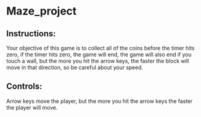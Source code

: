 # Maze_project

## Instructions:

Your objective of this game is to collect all of the coins before the timer hits zero, if the timer hits zero, the game will end, the game will also end if you touch a wall, but the more you hit the arrow keys, the faster the block will move in that direction, so be careful about your speed.

## Controls:
Arrow keys move the player, but the more you hit the arrow keys the faster the player will move.
